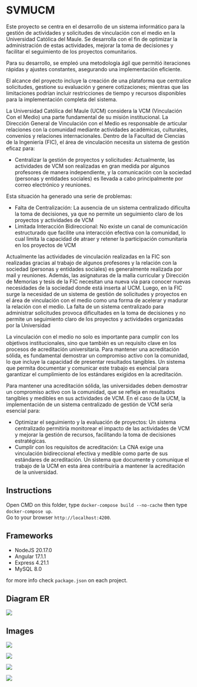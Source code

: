 # SVMUCM
Este proyecto se centra en el desarrollo de un sistema informático para la gestión de actividades y solicitudes de vinculación con el medio en la Universidad Católica del Maule. Se desarrolla con el fin de optimizar la administración de estas actividades, mejorar la toma de decisiones y facilitar el seguimiento de los proyectos comunitarios.

Para su desarrollo, se empleó una metodología ágil que permitió iteraciones rápidas y ajustes constantes, asegurando una implementación eficiente.

El alcance del proyecto incluye la creación de una plataforma que centralice solicitudes, gestione su evaluación y genere cotizaciones; mientras que las limitaciones podrían incluir restricciones de tiempo y recursos disponibles para la implementación completa del sistema.

La Universidad Católica del Maule (UCM) considera la VCM (Vinculación Con el Medio) una parte fundamental de su misión institucional. La Dirección General de Vinculación con el Medio es responsable de articular relaciones con la comunidad mediante actividades académicas, culturales, convenios y relaciones internacionales. Dentro de la Facultad de Ciencias de la Ingeniería (FIC), el área de vinculación necesita un sistema de gestión eficaz para:

- Centralizar la gestión de proyectos y solicitudes: Actualmente, las actividades de VCM son realizadas en gran medida por algunos profesores de manera independiente, y la comunicación con la sociedad (personas y entidades sociales) es llevada a cabo principalmente por correo electrónico y reuniones.

Esta situación ha generado una serie de problemas:

- Falta de Centralización: La ausencia de un sistema centralizado dificulta la toma de decisiones, ya que no permite un seguimiento claro de los proyectos y actividades de VCM
- Limitada Interacción Bidireccional: No existe un canal de comunicación estructurado que facilite una interacción efectiva con la comunidad, lo cual limita la capacidad de atraer y retener la participación comunitaria en los proyectos de VCM

Actualmente las actividades de vinculación realizadas en la FIC son realizadas gracias al trabajo de algunos profesores y la relación con la sociedad (personas y entidades sociales) es generalmente realizada por mail y reuniones. Además, las asignaturas de la malla curricular y Dirección de Memorias y tesis de la FIC necesitan una nueva vía para conocer nuevas necesidades de la sociedad donde está inserta al UCM. Luego, en la FIC surge la necesidad de un sistema de gestión de solicitudes y proyectos en el área de vinculación con el medio como una forma de acelerar y madurar la relación con el medio. La falta de un sistema centralizado para administrar solicitudes provoca dificultades en la toma de decisiones y no permite un seguimiento claro de los proyectos y actividades organizadas por la Universidad

La vinculación con el medio no solo es importante para cumplir con los objetivos institucionales, sino que también es un requisito clave en los procesos de acreditación universitaria. Para mantener una acreditación sólida, es fundamental demostrar un compromiso activo con la comunidad, lo que incluye la capacidad de presentar resultados tangibles. Un sistema que permita documentar y comunicar este trabajo es esencial para garantizar el cumplimiento de los estándares exigidos en la acreditación.

Para mantener una acreditación sólida, las universidades deben demostrar un compromiso activo con la comunidad, que se refleja en resultados tangibles y medibles en sus actividades de VCM. En el caso de la UCM, la implementación de un sistema centralizado de gestión de VCM sería esencial para:

- Optimizar el seguimiento y la evaluación de proyectos: Un sistema centralizado permitiría monitorear el impacto de las actividades de VCM y mejorar la gestión de recursos, facilitando la toma de decisiones estratégicas.
- Cumplir con los requisitos de acreditación: La CNA exige una vinculación bidireccional efectiva y medible como parte de sus estándares de acreditación. Un sistema que documente y comunique el trabajo de la UCM en esta área contribuiría a mantener la acreditación de la universidad.

## Instructions

Open CMD on this folder, type `docker-compose build --no-cache` then type `docker-compose up`.  
Go to your browser `http://localhost:4200`.

## Frameworks
- NodeJS 20.17.0
- Angular 17.1.1 
- Express 4.21.1  
- MySQL 8.0

for more info check `package.json` on each project.

## Diagram ER
![](https://i.imgur.com/ZimaU92.png)

## Images
![](https://i.imgur.com/zpzN2sH.png)

![](https://i.imgur.com/T9Tibgi.png)

![](https://i.imgur.com/0lXw30e.png)

![](https://i.imgur.com/T2TMOvM.png)
